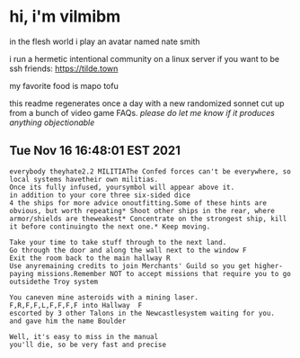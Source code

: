 # hi, i'm vilmibm

in the flesh world i play an avatar named nate smith

i run a hermetic intentional community on a linux server if you want to be ssh friends: https://tilde.town

my favorite food is mapo tofu

this readme regenerates once a day with a new randomized sonnet cut up from a bunch of video game FAQs.
_please do let me know if it produces anything objectionable_

## Tue Nov 16 16:48:01 EST 2021

    everybody theyhate2.2 MILITIAThe Confed forces can't be everywhere, so local systems havetheir own militias.
    Once its fully infused, yoursymbol will appear above it.
    in addition to your core three six-sided dice
    4 the ships for more advice onoutfitting.Some of these hints are obvious, but worth repeating* Shoot other ships in the rear, where armor/shields are theweakest* Concentrate on the strongest ship, kill it before continuingto the next one.* Keep moving.
    
    Take your time to take stuff through to the next land.
    Go through the door and along the wall next to the window F
    Exit the room back to the main hallway R
    Use anyremaining credits to join Merchants' Guild so you get higher-paying missions.Remember NOT to accept missions that require you to go outsidethe Troy system
    
    You caneven mine asteroids with a mining laser.
    F,R,F,F,L,F,F,F,F into Hallway 	F
    escorted by 3 other Talons in the Newcastlesystem waiting for you.
    and gave him the name Boulder
    
    Well, it's easy to miss in the manual
    you'll die, so be very fast and precise
